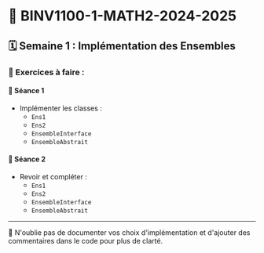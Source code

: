 # 📘 BINV1100-1-MATH2-2024-2025

## 🗓️ Semaine 1 : Implémentation des Ensembles

### 🔧 Exercices à faire :

#### 📍 Séance 1
- Implémenter les classes :
    - `Ens1`
    - `Ens2`
    - `EnsembleInterface`
    - `EnsembleAbstrait`

#### 📍 Séance 2
- Revoir et compléter :
    - `Ens1`
    - `Ens2`
    - `EnsembleInterface`
    - `EnsembleAbstrait`

---

📝 N'oublie pas de documenter vos choix d'implémentation et d'ajouter des commentaires dans le code pour plus de clarté.